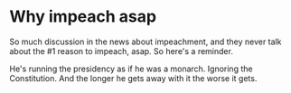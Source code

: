 # Why impeach asap
So much discussion in the news about impeachment, and they never talk about the #1 reason to impeach, asap. So here's a reminder.

He's running the presidency as if he was a monarch. Ignoring the Constitution. And the longer he gets away with it the worse it gets. 

